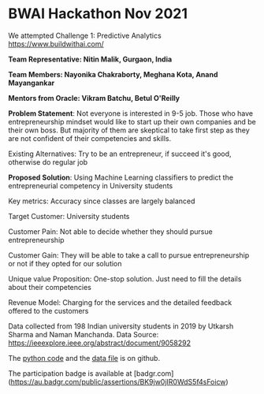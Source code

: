# BWAI Hackathon Nov 2021

We attempted Challenge 1: Predictive Analytics https://www.buildwithai.com/

**Team Representative: Nitin Malik, Gurgaon, India**

**Team Members: Nayonika Chakraborty, Meghana Kota, Anand Mayangankar**

**Mentors from Oracle: Vikram Batchu, Betul O'Reilly**

**Problem Statement**: Not everyone is interested in 9-5 job. Those who have entrepreneurship mindset would like to start up their own companies and be their own boss. But majority of them are skeptical to take first step as they are not confident of their competencies and skills.

Existing Alternatives: Try to be an entrepreneur, if succeed it's good, otherwise do regular job

**Proposed Solution**: Using Machine Learning classifiers to predict the entrepreneurial competency in University students

Key metrics: Accuracy since classes are largely balanced

Target Customer: University students

Customer Pain: Not able to decide whether they should pursue entrepreneurship

Customer Gain: They will be able to take a call to pursue entrepreneurship or not if they opted for our solution

Unique value Proposition: One-stop solution. Just need to fill the details about their competencies

Revenue Model: Charging for the services and the detailed feedback offered to the customers

Data collected from 198 Indian university students in 2019 by Utkarsh Sharma and Naman Manchanda. 
Data Source: https://ieeexplore.ieee.org/abstract/document/9058292

The [python code](https://github.com/drnitinmalik/BWAI-Hackathon-2021/blob/main/binary-classifier.ipynb) and the [data file](https://github.com/drnitinmalik/BWAI-Hackathon-2021/blob/main/data.csv) is on github.

The participation badge is available at [badgr.com] (https://au.badgr.com/public/assertions/BK9jw0jIR0WdS5f4sFoicw)
